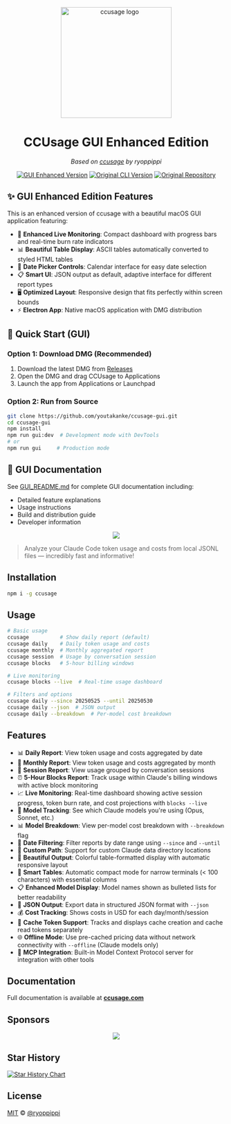 <div align="center">
    <img src="https://cdn.jsdelivr.net/gh/ryoppippi/ccusage@main/docs/public/logo.svg" alt="ccusage logo" width="256" height="256">
    <h1>CCUsage GUI Enhanced Edition</h1>
    <p><em>Based on <a href="https://github.com/ryoppippi/ccusage">ccusage</a> by ryoppippi</em></p>
</div>

<p align="center">
    <a href="https://github.com/youtakanke/ccusage-gui/releases"><img src="https://img.shields.io/github/v/release/youtakanke/ccusage-gui?color=green&label=GUI%20Enhanced" alt="GUI Enhanced Version" /></a>
    <a href="https://npmjs.com/package/ccusage"><img src="https://img.shields.io/npm/v/ccusage?color=yellow&label=Original%20CLI" alt="Original CLI Version" /></a>
    <a href="https://github.com/ryoppippi/ccusage"><img src="https://img.shields.io/badge/Original-ryoppippi%2Fccusage-blue" alt="Original Repository" /></a>
</p>

## ✨ GUI Enhanced Edition Features

This is an enhanced version of ccusage with a beautiful macOS GUI application featuring:

- 🎨 **Enhanced Live Monitoring**: Compact dashboard with progress bars and real-time burn rate indicators
- 📊 **Beautiful Table Display**: ASCII tables automatically converted to styled HTML tables
- 📅 **Date Picker Controls**: Calendar interface for easy date selection
- 📋 **Smart UI**: JSON output as default, adaptive interface for different report types
- 🖥️ **Optimized Layout**: Responsive design that fits perfectly within screen bounds
- ⚡ **Electron App**: Native macOS application with DMG distribution

## 🚀 Quick Start (GUI)

### Option 1: Download DMG (Recommended)
1. Download the latest DMG from [Releases](https://github.com/youtakanke/ccusage-gui/releases)
2. Open the DMG and drag CCUsage to Applications
3. Launch the app from Applications or Launchpad

### Option 2: Run from Source
```bash
git clone https://github.com/youtakanke/ccusage-gui.git
cd ccusage-gui
npm install
npm run gui:dev  # Development mode with DevTools
# or
npm run gui     # Production mode
```

## 📖 GUI Documentation

See [GUI_README.md](./GUI_README.md) for complete GUI documentation including:
- Detailed feature explanations
- Usage instructions
- Build and distribution guide
- Developer information

<div align="center">
    <img src="https://cdn.jsdelivr.net/gh/ryoppippi/ccusage@main/docs/public/screenshot.png">
</div>

> Analyze your Claude Code token usage and costs from local JSONL files — incredibly fast and informative!

## Installation

```bash
npm i -g ccusage
```

## Usage

```bash
# Basic usage
ccusage          # Show daily report (default)
ccusage daily    # Daily token usage and costs
ccusage monthly  # Monthly aggregated report
ccusage session  # Usage by conversation session
ccusage blocks   # 5-hour billing windows

# Live monitoring
ccusage blocks --live  # Real-time usage dashboard

# Filters and options
ccusage daily --since 20250525 --until 20250530
ccusage daily --json  # JSON output
ccusage daily --breakdown  # Per-model cost breakdown
```

## Features

- 📊 **Daily Report**: View token usage and costs aggregated by date
- 📅 **Monthly Report**: View token usage and costs aggregated by month
- 💬 **Session Report**: View usage grouped by conversation sessions
- ⏰ **5-Hour Blocks Report**: Track usage within Claude's billing windows with active block monitoring
- 📈 **Live Monitoring**: Real-time dashboard showing active session progress, token burn rate, and cost projections with `blocks --live`
- 🤖 **Model Tracking**: See which Claude models you're using (Opus, Sonnet, etc.)
- 📊 **Model Breakdown**: View per-model cost breakdown with `--breakdown` flag
- 📅 **Date Filtering**: Filter reports by date range using `--since` and `--until`
- 📁 **Custom Path**: Support for custom Claude data directory locations
- 🎨 **Beautiful Output**: Colorful table-formatted display with automatic responsive layout
- 📱 **Smart Tables**: Automatic compact mode for narrow terminals (< 100 characters) with essential columns
- 📋 **Enhanced Model Display**: Model names shown as bulleted lists for better readability
- 📄 **JSON Output**: Export data in structured JSON format with `--json`
- 💰 **Cost Tracking**: Shows costs in USD for each day/month/session
- 🔄 **Cache Token Support**: Tracks and displays cache creation and cache read tokens separately
- 🌐 **Offline Mode**: Use pre-cached pricing data without network connectivity with `--offline` (Claude models only)
- 🔌 **MCP Integration**: Built-in Model Context Protocol server for integration with other tools

## Documentation

Full documentation is available at **[ccusage.com](https://ccusage.com/)**

## Sponsors

<p align="center">
    <a href="https://github.com/sponsors/ryoppippi">
        <img src="https://cdn.jsdelivr.net/gh/ryoppippi/sponsors@main/sponsors.svg">
    </a>
</p>

## Star History

<a href="https://www.star-history.com/#ryoppippi/ccusage&Date">
    <picture>
        <source media="(prefers-color-scheme: dark)" srcset="https://api.star-history.com/svg?repos=ryoppippi/ccusage&type=Date&theme=dark" />
        <source media="(prefers-color-scheme: light)" srcset="https://api.star-history.com/svg?repos=ryoppippi/ccusage&type=Date" />
        <img alt="Star History Chart" src="https://api.star-history.com/svg?repos=ryoppippi/ccusage&type=Date" />
    </picture>
</a>

## License

[MIT](LICENSE) © [@ryoppippi](https://github.com/ryoppippi)
